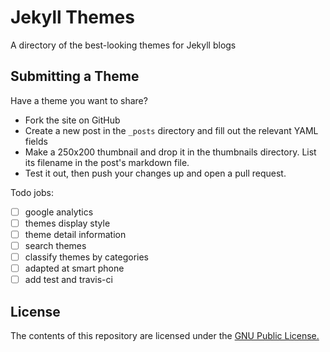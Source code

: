 # Jekyll Themes

A directory of the best-looking themes for Jekyll blogs


## Submitting a Theme

Have a theme you want to share?

* Fork the site on GitHub
* Create a new post in the `_posts` directory and fill out the relevant YAML fields
* Make a 250x200 thumbnail and drop it in the thumbnails directory. List its filename in the post's markdown file.
* Test it out, then push your changes up and open a pull request.

Todo jobs:

- [ ] google analytics
- [ ] themes display style
- [ ] theme detail information
- [ ] search themes
- [ ] classify themes by categories
- [ ] adapted at smart phone
- [ ] add test and travis-ci

## License

The contents of this repository are licensed under the [GNU Public License.](http://www.gnu.org/licenses/gpl-3.0.html)
